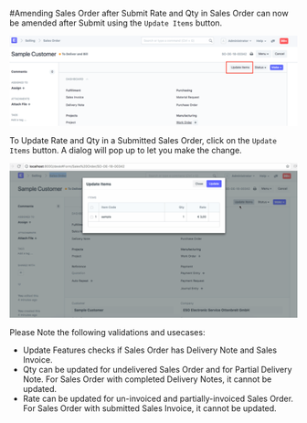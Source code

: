 <!-- add-breadcrumbs -->
#Amending Sales Order after Submit
Rate and Qty in Sales Order can now be amended after Submit using the `Update Items` button.

<img alt="Update Items" class="screenshot" src="../assets/so-update-items.png">

To Update Rate and Qty in a Submitted Sales Order, click on the `Update Items` button. A dialog will pop up to let you make the change.

<img alt="Update Items" class="screenshot" src="../assets/so-update-items-rate-and-qty.gif">

Please Note the following validations and usecases:

- Update Features checks if Sales Order has Delivery Note and Sales Invoice.
- Qty can be updated for undelivered Sales Order and for Partial Delivery Note. For Sales Order with completed Delivery Notes, it cannot be updated.
- Rate can be updated for un-invoiced and partially-invoiced Sales Order. For Sales Order with submitted Sales Invoice, it cannot be updated.
